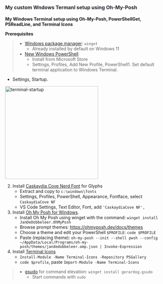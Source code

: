 <h1><medium><span style="color: rgb(31, 35, 40); font-family: -apple-system,BlinkMacSystemFont,&quot;Segoe UI&quot;,&quot;Noto Sans&quot;,Helvetica,Arial,sans-serif,&quot;Apple Color Emoji&quot;,&quot;Segoe UI Emoji&quot;; font-size: 16px; font-style: normal; font-weight: bold; letter-spacing: normal; orphans: 2; text-align: start; text-indent: 0px; text-transform: none; widows: 2; word-spacing: 0px; white-space: normal; background-color: rgb(255, 255, 255); display: inline ! important; float: none;">My
custom Wndows Termanl setup using Oh-My-Posh</span></medium></h1>

<b>My Windows Terminal setup using Oh-My-Posh, PowerShellGet, PSReadLine, and Terminal Icons</b>

**Prerequisites**
> - [Windows package manager](https://docs.microsoft.com/en-us/windows/package-manager/winget/): `winget`
>    - Already installed by default on Windows 11
> - [New Windows PowerShell](https://docs.microsoft.com/en-us/powershell/scripting/install/installing-powershell-on-windows?view=powershell-7.2#installing-from-the-microsoft-store)
>    - Install from Microsoft Store
>   - Settings, Profiles, Add New Profile, PowerShell1. Set default terminal application to Windows Terminal.
   
- Settings, Startup.
 <img width="300" alt="terminal-startup" src="https://user-images.githubusercontent.com/2836367/144486312-ab274af9-0e61-496b-8f6f-40738cadd9ed.png" />
 
2. Install [Caskaydia Cove Nerd Font](https://www.nerdfonts.com/font-downloads) for Glyphs
   - Extract and copy to `c:\windows\fonts`
   - Settings, Profiles, PowerShell, Appearance, Fontface,
     select `CaskaydiaCove NF`
   - VS Code Settings, Text Editor, Font, add `'CaskaydiaCove NF',` 
3. Install [Oh My Posh for Windows](https://ohmyposh.dev/docs/windows).
   - Install Oh My Posh using winget with the command: `winget install JanDeDobbeleer.OhMyPosh`
   - Browse prompt themes: https://ohmyposh.dev/docs/themes
   - Choose a theme and edit your PowerShell `$PROFILE`: `code $PROFILE`
   - Paste (replacing theme): `oh-my-posh --init --shell pwsh --config ~/AppData/Local/Programs/oh-my-posh/themes/jandedobbeleer.omp.json | Invoke-Expression`
4. Install [Terminal Icons](https://github.com/devblackops/Terminal-Icons)
   - `Install-Module -Name Terminal-Icons -Repository PSGallery`
   - `code $profile`, paste `Import-Module -Name Terminal-Icons`
> - [gsudo](https://github.com/gerardog/gsudo#installation) for command elevation: `winget install gerardog.gsudo`
>    - Start commands with `sudo`
